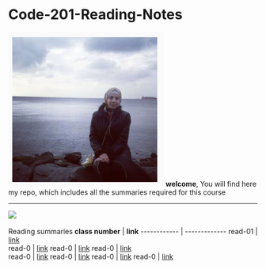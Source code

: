 # Code-201-Reading-Notes

![](juman.png)
**welcome**,
You will find here my repo, which includes all the summaries required for this course
***
![](https://www.google.com/url?sa=i&url=http%3A%2F%2Fwww.pleasetakenotes.com%2Fabout.html&psig=AOvVaw0RYPQORCEp5VGgc2ehXCzC&ust=1613337670020000&source=images&cd=vfe&ved=0CAIQjRxqFwoTCPjGn67l5-4CFQAAAAAdAAAAABAD)


Reading summaries
**class number** |   **link**
------------     |   -------------
read-01          | [link]()  
read-0           | [link]()
read-0           | [link]() 
read-0           | [link]()  
read-0           | [link]()
read-0           | [link]()
read-0           | [link]()
read-0           | [link]()

